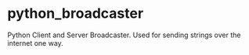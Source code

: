 # python_broadcaster
Python Client and Server Broadcaster. Used for sending strings over the internet one way. 
